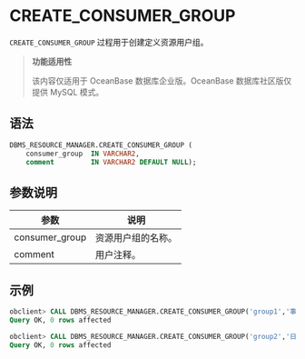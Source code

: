 # CREATE_CONSUMER_GROUP 

`CREATE_CONSUMER_GROUP` 过程用于创建定义资源用户组。

>**功能适用性**
>
>该内容仅适用于 OceanBase 数据库企业版。OceanBase 数据库社区版仅提供 MySQL 模式。

## 语法 

```sql
DBMS_RESOURCE_MANAGER.CREATE_CONSUMER_GROUP (
    consumer_group  IN VARCHAR2,
    comment         IN VARCHAR2 DEFAULT NULL);
```


## 参数说明 

|       参数      |    说明     |
|----------------|-----------|
| consumer_group | 资源用户组的名称。 |
| comment        | 用户注释。     |

## 示例 

```sql
obclient> CALL DBMS_RESOURCE_MANAGER.CREATE_CONSUMER_GROUP('group1','事务处理组');
Query OK, 0 rows affected

obclient> CALL DBMS_RESOURCE_MANAGER.CREATE_CONSUMER_GROUP('group2','日常运维组');
Query OK, 0 rows affected
```